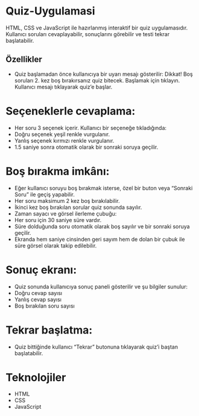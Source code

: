 # Quiz-Uygulamasi
HTML, CSS ve JavaScript ile hazırlanmış interaktif bir quiz uygulamasıdır. Kullanıcı soruları cevaplayabilir, sonuçlarını görebilir ve testi tekrar başlatabilir.

## Özellikler
- Quiz başlamadan önce kullanıcıya bir uyarı mesajı gösterilir:
 Dikkat! Boş soruları 2. kez boş bırakırsanız quiz bitecek. Başlamak için tıklayın. Kullanıcı mesajı tıklayarak quiz’e başlar.

# Seçeneklerle cevaplama:
- Her soru 3 seçenek içerir. Kullanıcı bir seçeneğe tıkladığında:
- Doğru seçenek yeşil renkle vurgulanır.
- Yanlış seçenek kırmızı renkle vurgulanır.
- 1.5 saniye sonra otomatik olarak bir sonraki soruya geçilir.
  
# Boş bırakma imkânı:
- Eğer kullanıcı soruyu boş bırakmak isterse, özel bir buton veya “Sonraki Soru” ile geçiş yapabilir.
- Her soru maksimum 2 kez boş bırakılabilir.
- İkinci kez boş bırakılan sorular quiz sonunda sayılır.
- Zaman sayacı ve görsel ilerleme çubuğu:
- Her soru için 30 saniye süre vardır.
- Süre dolduğunda soru otomatik olarak boş sayılır ve bir sonraki soruya geçilir.
- Ekranda hem saniye cinsinden geri sayım hem de dolan bir çubuk ile süre görsel olarak takip edilebilir.

# Sonuç ekranı:
- Quiz sonunda kullanıcıya sonuç paneli gösterilir ve şu bilgiler sunulur:
- Doğru cevap sayısı
- Yanlış cevap sayısı
- Boş bırakılan soru sayısı

# Tekrar başlatma:
- Quiz bittiğinde kullanıcı “Tekrar” butonuna tıklayarak quiz’i baştan başlatabilir.

# Teknolojiler
- HTML
- CSS
- JavaScript
